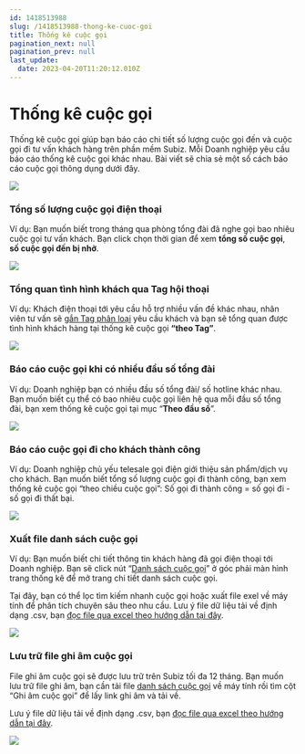 ```yaml
---
id: 1418513988
slug: /1418513988-thong-ke-cuoc-goi
title: Thống kê cuộc gọi
pagination_next: null
pagination_prev: null
last_update:
  date: 2023-04-20T11:20:12.010Z
---
```


# Thống kê cuộc gọi




Thống kê cuộc gọi giúp bạn báo cáo chi tiết số lượng cuộc gọi đến và cuộc gọi đi tư vấn khách hàng trên phần mềm Subiz. Mỗi Doanh nghiệp yêu cầu báo cáo thống kê cuộc gọi khác nhau. Bài viết sẽ chia sẻ một số cách báo cáo cuộc gọi thông dụng dưới đây.


![](https://vcdn.subiz-cdn.com/file/firtbcyhtiagogxfuyax_acpxkgumifuoofoosble)

### Tổng số lượng cuộc gọi điện thoại


Ví dụ: Bạn muốn biết trong tháng qua phòng tổng đài đã nghe gọi bao nhiêu cuộc gọi tư vấn khách. Bạn click chọn thời gian để xem **tổng số cuộc gọi**, **số cuộc gọi đến bị nhỡ**.


![](https://vcdn.subiz-cdn.com/file/firtbcyhwejyzisfasom_acpxkgumifuoofoosble)

### Tổng quan tình hình khách qua Tag hội thoại 


Ví dụ: Khách điện thoại tới yêu cầu hỗ trợ nhiều vấn đề khác nhau, nhân viên tư vấn sẽ [gắn Tag phân loại](https://subiz.com.vn/docs/662546069-tag-hoi-thoai) yêu cầu khách và bạn sẽ tổng quan được tình hình khách hàng tại thống kê cuộc gọi **“theo Tag”**.


![](https://vcdn.subiz-cdn.com/file/firtbcyhzelaawoinusn_acpxkgumifuoofoosble)



### Báo cáo cuộc gọi khi có nhiều đầu số tổng đài


Ví dụ: Doanh nghiệp bạn có nhiều đầu số tổng đài/ số hotline khác nhau. Bạn muốn biết cụ thể có bao nhiêu cuộc gọi liên hệ qua mỗi đầu số tổng đài, bạn xem thống kê cuộc gọi tại mục “**Theo đầu số**”.


![](https://vcdn.subiz-cdn.com/file/firtbcyicqlaapdggvoa_acpxkgumifuoofoosble)

### Báo cáo cuộc gọi đi cho khách thành công


Ví dụ: Doanh nghiệp chủ yếu telesale gọi điện giới thiệu sản phẩm/dịch vụ cho khách. Bạn muốn biết tổng số lượng cuộc gọi đi thành công, bạn xem thống kê cuộc gọi “theo chiều cuộc gọi”: Số gọi đi thành công = số gọi đi - số gọi đi thất bại.


![](https://vcdn.subiz-cdn.com/file/firtbcyiggwswohiklda_acpxkgumifuoofoosble)

### Xuất file danh sách cuộc gọi


Ví dụ: Bạn muốn biết chi tiết thông tin khách hàng đã gọi điện thoại tới Doanh nghiệp. Bạn sẽ click nút “[Danh sách cuộc gọi](https://app.subiz.com.vn/new-reports/call-list)” ở góc phải màn hình trang thống kê để mở trang chi tiết danh sách cuộc gọi. 

Tại đây, bạn có thể lọc tìm kiếm nhanh cuộc gọi hoặc xuất file exel về máy tính để phân tích chuyên sâu theo nhu cầu. Lưu ý file dữ liệu tải về định dạng .csv, bạn [đọc file qua excel theo hướng dẫn tại đây](https://www.youtube.com/watch?v=mJgbIMfkCwY).


![](https://vcdn.subiz-cdn.com/file/firtbcyijhiqyagdsfmg_acpxkgumifuoofoosble)

### Lưu trữ file ghi âm cuộc gọi


File ghi âm cuộc gọi sẽ được lưu trữ trên Subiz tối đa 12 tháng. Bạn muốn lưu trữ file ghi âm, bạn cần tải file [danh sách cuộc gọi](https://app.subiz.com.vn/new-reports/call-list) về máy tính rồi tìm cột “Ghi âm cuộc gọi” để lấy link ghi âm và tải về.

Lưu ý file dữ liệu tải về định dạng .csv, bạn [đọc file qua excel theo hướng dẫn tại đây](https://www.youtube.com/watch?v=mJgbIMfkCwY).




![](https://vcdn.subiz-cdn.com/file/firtbdcrtycsngizyxov_acpxkgumifuoofoosble)